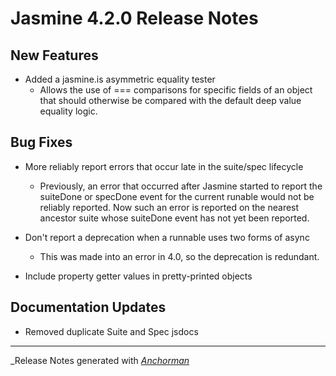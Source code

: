 # Jasmine 4.2.0 Release Notes

## New Features

* Added a jasmine.is asymmetric equality tester
  * Allows the use of === comparisons for specific fields of an object that
    should otherwise be compared with the default deep value equality logic.
  
## Bug Fixes

* More reliably report errors that occur late in the suite/spec lifecycle
  * Previously, an error that occurred after Jasmine started to report the
    suiteDone or specDone event for the current runable would not be reliably
    reported. Now such an error is reported on the nearest ancestor suite whose 
    suiteDone event has not yet been reported.

* Don't report a deprecation when a runnable uses two forms of async
  * This was made into an error in 4.0, so the deprecation is redundant.

* Include property getter values in pretty-printed objects

## Documentation Updates

* Removed duplicate Suite and Spec jsdocs


------

_Release Notes generated with _[Anchorman](http://github.com/infews/anchorman)_
